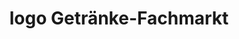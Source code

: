 ---
title: "logo Getränke-Fachmarkt"
url: /hassfurt/logo-getraenke-fachmarkt-godelstatt/
shop: Getränke
---